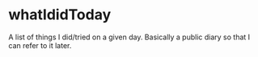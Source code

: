 whatIdidToday
=============

A list of things I did/tried on a given day. Basically a public diary so that I can refer to it later.